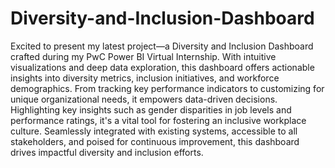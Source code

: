 # Diversity-and-Inclusion-Dashboard
Excited to present my latest project—a Diversity and Inclusion Dashboard crafted during my PwC Power BI Virtual Internship. With intuitive visualizations and deep data exploration, this dashboard offers actionable insights into diversity metrics, inclusion initiatives, and workforce demographics. From tracking key performance indicators to customizing for unique organizational needs, it empowers data-driven decisions. Highlighting key insights such as gender disparities in job levels and performance ratings, it's a vital tool for fostering an inclusive workplace culture. Seamlessly integrated with existing systems, accessible to all stakeholders, and poised for continuous improvement, this dashboard drives impactful diversity and inclusion efforts.
